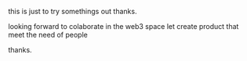 this is just to try somethings out
thanks.

looking forward to colaborate in the web3 space
let create product that meet the need of people

thanks.
